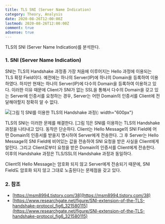 ```yaml
---
title: TLS SNI (Server Name Indication)
category: Theory, Analysis
date: 2020-08-26T12:00:00Z
lastmod: 2020-08-26T12:00:00Z
comment: true
adsense: true
---
```


TLS의 SNI (Server Name Indication)를 분석한다.

### 1. SNI (Server Name Indication)

SNI는 TLS의 Handshake 과정중 가장 처음에 이루어지는 Hello 과정에 이용되는 TLS 확장 Field이다. 예전에는 하나의 Server(IP)에 하나의 Domain을 등록하여 이용하였다. 하지만 현재는 하나의 Server(IP)에 다수의 Domain을 등록하여 이용하고 있다. 이러한 이유 때문에 Client가 SNI가 없는 SSL을 통해서 다수의 Domain을 갖고 있는 Server에 인증서를 요청하는 경우, Server는 어떤 Domain의 인증서를 Client에 전달해야할지 정확히 알 수 없다.

![[그림 1] SNI를 이용한 TLS의 Handshake 과정]({{site.baseurl}}/images/theory_analysis/TLS_SNI/TLS_SNI.PNG){: width="600px"}

TLS의 SNI는 이러한 문제를 해결한다. [그림 1]은 SNI를 이용하는 TLS의 Handshake 과정을 나타내고 있다. 동작은 단순하다. Client는 Hello Message의 SNI Field에 어떤 Domain의 인증서를 받을지 명시하여 Server에게 전송한다. 그 후 Server는 Hello Message의 SNI Field에 비어있는 값을 전송하여 SNI 요청을 받은 사실을 Client에게 알린다. 그리고 Client로부터 요청을 받은 Domain의 인증서를 Client에게 전송한다. 이후의 Handshake 과정은 TLS/SSL의 Handshake 과정과 동일하다.

Client의 Hello Message는 암호화 되지 않고 Server에게 전송되기 때문에, SNI Field도 암호화 되지 않고 그대로 노출된다는 문제점을 갖고 있다.

### 2. 참조

* [https://msm8994.tistory.com/38](https://msm8994.tistory.com/38)
* [https://www.researchgate.net/figure/SNI-extension-of-the-TLS-handshake-protocol_fig6_321580115](https://www.researchgate.net/figure/SNI-extension-of-the-TLS-handshake-protocol_fig6_321580115)
